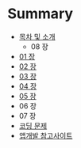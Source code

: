 # Summary

* [목차 및 소개](README.md)
   * 08 장
* [01 장](chapter1.md)
* [02 장](02_c7a5.md)
* [03 장](03_c7a5.md)
* [04 장](04_c7a5.md)
* [05 장](05_c7a5.md)
* 06 장
* 07 장
* [코딩 문제](cf54_b529_bb38_c81c.md)
* [앱개발 참고사이트](c571_ac1c_bc1c_cc38_ace0_c0ac_c774_d2b8.md)

